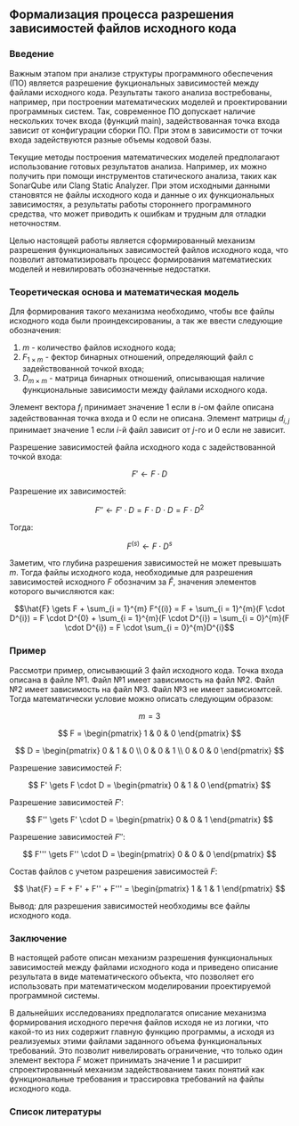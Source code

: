 ## Формализация процесса разрешения зависимостей файлов исходного кода

### Введение

<!-- Актуальность темы: важность анализа и оптимизации структуры исходного кода -->

Важным этапом при анализе структуры программного обеспечения (ПО) является разрешение фукциональных зависимостей между файлами исходного кода. Результаты такого анализа востребованы, например, при построении математических моделей и проектировании программных систем. Так, современное ПО допускает наличие нескольких точек входа (функций main), задействованная точка входа зависит от конфигурации сборки ПО. При этом в зависимости от точки входа задействуются разные объемы кодовой базы.

Текущие методы построения математических моделей предполагают использование готовых результатов анализа. Например, их можно получить при помощи инструментов статического анализа, таких как SonarQube или Clang Static Analyzer. При этом исходными данными становятся не файлы исходного кода и данные о их функциональных зависимостях, а результаты работы стороннего программного средства, что может приводить к ошибкам и трудным для отладки неточностям.

Целью настоящей работы является сформированный механизм разрешения функциональных зависимостей файлов исходного кода, что позволит автоматизировать процесс формирования математиеских моделей и невилировать обозначенные недостатки.

### Теоретическая основа и математическая модель

Для формирования такого механизма необходимо, чтобы все файлы исходного кода были проиндексированиы, а так же ввести следующие обозначения:

1. $m$ - количество файлов исходного кода;
2. $F_{1 \times m}$ - фектор бинарных отношений, определяющий файл с задействованной точкой входа;
3. $D_{m \times m}$ - матрица бинарных отношений, описывающая наличие функциональные зависимости между файлами исходного кода.

Элемент вектора $f_{i}$ принимает значение $1$ если в $i$-ом файле описана задействованная точка входа и $0$ если не описана. Элемент матрицы $d_{i, j}$ принимает значение $1$ если $i$-й файл зависит от $j$-го и $0$ если не зависит.

Разрешение зависимостей файла исходного кода с задействованной точкой входа:

$$F' \gets F \cdot D$$

Разрешение их зависимостей:

$$F'' \gets F' \cdot D = F \cdot D \cdot D = F \cdot D^{2}$$

Тогда:

$$F^{(s)} \gets F \cdot D^{s}$$

Заметим, что глубина разрешения зависимостей не может превышать $m$. Тогда файлы исходного кода, необходимые для разрешения зависимостей исходного $F$ обозначим за $\hat{F}$, значения элементов которого вычисляются как:

$$\hat{F} \gets F + \sum_{i = 1}^{m} F^{(i)} = F + \sum_{i = 1}^{m}(F \cdot D^{i}) = F \cdot D^{0} + \sum_{i = 1}^{m}(F \cdot D^{i}) = \sum_{i = 0}^{m}(F \cdot D^{i}) = F \cdot \sum_{i = 0}^{m}D^{i}$$

### Пример

Рассмотри пример, описывающий $3$ файл исходного кода. Точка входа описана в файле $№ 1$. Файл $№ 1$ имеет зависимость на файл $№ 2$. Файл $№ 2$ имеет зависимость на файл $№ 3$. Файл $№ 3$ не имеет зависиомтсей. Тогда математически условие можно описать следующим образом:

$$m = 3$$

$$
F = \begin{pmatrix}
    1 & 0 & 0
\end{pmatrix}
$$

$$
D = \begin{pmatrix}
    0 & 1 & 0 \\
    0 & 0 & 1 \\
    0 & 0 & 0
\end{pmatrix}
$$

Разрешение зависимостей $F$:

$$
F' \gets F \cdot D = 
\begin{pmatrix}
    0 & 1 & 0
\end{pmatrix}
$$

Разрешение зависимостей $F'$:

$$
F'' \gets F' \cdot D =
\begin{pmatrix}
    0 & 0 & 1
\end{pmatrix}
$$

Разрешение зависимостей $F''$:

$$
F''' \gets F'' \cdot D =
\begin{pmatrix}
    0 & 0 & 0
\end{pmatrix}
$$

Состав файлов с учетом разрешения зависимостей $F$:

$$
\hat{F} = F + F' + F'' + F''' =
\begin{pmatrix}
    1 & 1 & 1
\end{pmatrix}
$$

Вывод: для разрешения зависимостей необходимы все файлы исходного кода.

### Заключение

В настоящей работе описан механизм разрешения функциональных зависимостей между файлами исходного кода и приведено описание результата в виде математического объекта, что позволяет его использовать при математическом моделировании проектируемой программной системы.

В дальнейших исследованиях предполагатся описание механизма формирования исходного перечня файлов исходя не из логики, что какой-то из них содержит главную функцию программы, а исходя из реализуемых этими файлами заданного объема функциональных требований. Это позволит нивелировать ограничение, что только один элемент вектора $F$ может принимать значение $1$ и расширит спроектированный механизм задействованием таких понятий как функциональные требования и трассировка требований на файлы исходного кода.

<!-- Итоги работы: достигнутые результаты и основные выводы -->

<!-- Значимость предложенной формализации для практики разработки программного обеспечения -->

### Список литературы

<!-- Перечень использованных источников по теории функциональных зависимостей, моделированию структур кода и другим релевантным темам -->
